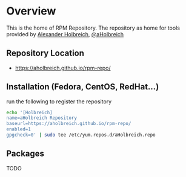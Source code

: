 # Overview

This is the home of RPM Repository.
The repository as home for tools provided by [Alexander Holbreich](https://alexander.holbreich.org/), [@aHolbreich](https://github.com/aholbreich)

## Repository Location 

* https://aholbreich.github.io/rpm-repo/

## Installation (Fedora, CentOS, RedHat...)

run the following to register the repository

```bash
echo '[Holbreich]
name=aHolbreich Repository
baseurl=https://aholbreich.github.io/rpm-repo/
enabled=1
gpgcheck=0' | sudo tee /etc/yum.repos.d/aHolbreich.repo

```
## Packages
 TODO
